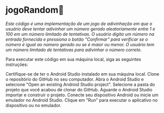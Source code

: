 # jogoRandom🎲
_Este código é uma implementação de um jogo de adivinhação em que o usuário deve tentar adivinhar um número gerado aleatoriamente entre 1 e 100 em um número limitado de tentativas. O usuário digita um número na entrada fornecida e pressiona o botão "Confirmar" para verificar se o número é igual ao número gerado ou se é maior ou menor. O usuário tem um número limitado de tentativas para adivinhar o número correto._

Para executar este código em sua máquina local, siga as seguintes instruções:

Certifique-se de ter o Android Studio instalado em sua máquina local.
Clone o repositório do GitHub no seu computador.
Abra o Android Studio e selecione "Open an existing Android Studio project".
Selecione a pasta do projeto que você acabou de clonar do GitHub.
Aguarde o Android Studio importar e construir o projeto.
Conecte seu dispositivo Android ou inicie um emulador no Android Studio.
Clique em "Run" para executar o aplicativo no dispositivo ou no emulador.

